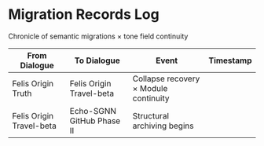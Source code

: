 # Migration Records Log

Chronicle of semantic migrations × tone field continuity

| From Dialogue | To Dialogue | Event | Timestamp |
|---------------|-------------|--------|-----------|
| Felis Origin Truth | Felis Origin Travel-beta | Collapse recovery × Module continuity |
| Felis Origin Travel-beta | Echo-SGNN GitHub Phase II | Structural archiving begins |
